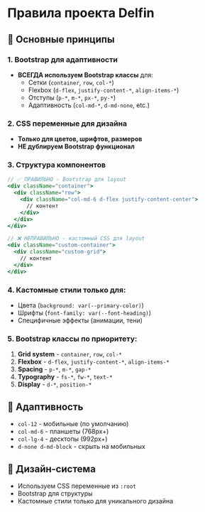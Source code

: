 # Правила проекта Delfin

## 🎯 Основные принципы

### 1. Bootstrap для адаптивности
- **ВСЕГДА используем Bootstrap классы** для:
  - Сетки (`container`, `row`, `col-*`)
  - Flexbox (`d-flex`, `justify-content-*`, `align-items-*`)
  - Отступы (`p-*`, `m-*`, `px-*`, `py-*`)
  - Адаптивность (`col-md-*`, `d-md-none`, etc.)

### 2. CSS переменные для дизайна
- **Только для цветов, шрифтов, размеров**
- **НЕ дублируем Bootstrap функционал**

### 3. Структура компонентов
```jsx
// ✅ ПРАВИЛЬНО - Bootstrap для layout
<div className="container">
  <div className="row">
    <div className="col-md-6 d-flex justify-content-center">
      // контент
    </div>
  </div>
</div>

// ❌ НЕПРАВИЛЬНО - кастомный CSS для layout
<div className="custom-container">
  <div className="custom-grid">
    // контент
  </div>
</div>
```

### 4. Кастомные стили только для:
- Цвета (`background: var(--primary-color)`)
- Шрифты (`font-family: var(--font-heading)`)
- Специфичные эффекты (анимации, тени)

### 5. Bootstrap классы по приоритету:
1. **Grid system** - `container`, `row`, `col-*`
2. **Flexbox** - `d-flex`, `justify-content-*`, `align-items-*`
3. **Spacing** - `p-*`, `m-*`, `gap-*`
4. **Typography** - `fs-*`, `fw-*`, `text-*`
5. **Display** - `d-*`, `position-*`

## 📱 Адаптивность
- `col-12` - мобильные (по умолчанию)
- `col-md-6` - планшеты (768px+)
- `col-lg-4` - десктопы (992px+)
- `d-none d-md-block` - скрыть на мобильных

## 🎨 Дизайн-система
- Используем CSS переменные из `:root`
- Bootstrap для структуры
- Кастомные стили только для уникального дизайна

